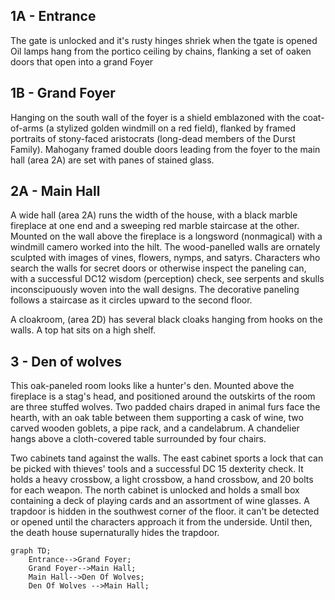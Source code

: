 ## 1A - Entrance
The gate is unlocked and it's rusty hinges shriek when the tgate is opened
Oil lamps hang from the portico ceiling by chains, flanking a set of oaken doors that open into a grand Foyer

## 1B - Grand Foyer
Hanging on the south wall of the foyer is a shield emblazoned with the coat-of-arms (a stylized golden windmill on a red field), flanked by framed portraits of stony-faced aristocrats (long-dead members of the Durst Family). Mahogany framed double doors leading from the foyer to the main hall (area 2A) are set with panes of stained glass.

## 2A - Main Hall
A wide hall (area 2A) runs the width of the house, with a black marble fireplace at one end and a sweeping red marble staircase at the other. Mounted on the wall above the fireplace is a longsword (nonmagical) with a windmill camero worked into the hilt. The wood-panelled walls are ornately sculpted with images of vines, flowers, nymps, and satyrs. Characters who search the walls for secret doors or otherwise inspect the paneling can, with a successful DC12 wisdom (perception) check, see serpents and skulls inconscipuously woven into the wall designs. The decorative paneling follows a staircase as it circles upward to the second floor.

A cloakroom, (area 2D) has several black cloaks hanging from hooks on the walls. A top hat sits on a high shelf.

## 3 - Den of wolves
This oak-paneled room looks like a hunter's den. Mounted above the fireplace is a stag's head, and positioned around the outskirts of the room are three stuffed wolves. Two padded chairs draped in animal furs face the hearth, with an oak table between them supporting a cask of wine, two carved wooden goblets, a pipe rack, and a candelabrum. A chandelier hangs above a cloth-covered table surrounded by four chairs.

Two cabinets tand against the walls. The east cabinet sports a lock that can be picked with thieves' tools and a successful DC 15 dexterity check. It holds a heavy crossbow, a light crossbow, a hand crossbow, and 20 bolts for each weapon. The north cabinet is unlocked and holds a small box containing a deck of playing cards and an assortment of wine glasses. 
A trapdoor is hidden in the southwest corner of the floor. it can't be detected or opened until the characters approach it from the underside. Until then, the death house supernaturally hides the trapdoor.

```mermaid
graph TD;
    Entrance-->Grand Foyer;
    Grand Foyer-->Main Hall;
    Main Hall-->Den Of Wolves;
    Den Of Wolves -->Main Hall;
```
